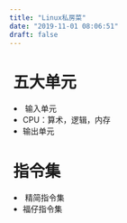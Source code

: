 ```yaml
---
title: "Linux私房菜"
date: "2019-11-01 08:06:51"
draft: false
---
```


#  五大单元
-  输入单元
- CPU：算术，逻辑，内存
- 输出单元


#  指令集

-  精简指令集
- 福仔指令集



